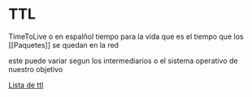# TTL

TimeToLive o en espalñol tiempo para la vida que es el tiempo que los [[Paquetes]] se quedan en la red

este puede variar segun los intermediarios o el sistema operativo de nuestro objetivo

[Lista de ttl](https://subinsb.com/default-device-ttl-values/) 